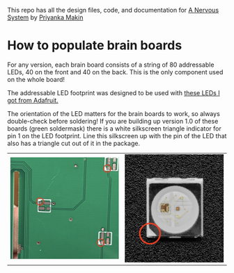 This repo has all the design files, code, and documentation for [A Nervous System](https://www.priyankamakin.com/brain) by [Priyanka Makin](https://www.priyankamakin.com/)

# How to populate brain boards

For any version, each brain board consists of a string of 80 addressable LEDs, 40 on the front and 40 on the back. This is the only component used on the whole board!

The addressable LED footprint was designed to be used with [these LEDs I got from Adafruit.](https://www.adafruit.com/product/4957)

The orientation of the LED matters for the brain boards to work, so always double-check before soldering!
If you are building up version 1.0 of these boards (green soldermask) there is a white silkscreen triangle indicator for pin 1 on the LED footprint. Line this silkscreen up with the pin of the LED that also has a triangle cut out of it in the package.

<table class="table table-hover table-striped table-bordered">
  <tr align="center">
    <td><img src="https://github.com/makin-stuff/ITP/blob/main/Digital_Fabrication/Brain/footprint.JPG"></td>
    <td><img src="https://github.com/makin-stuff/ITP/blob/main/Digital_Fabrication/Brain/package.png"></td>
  </tr>
</table>

